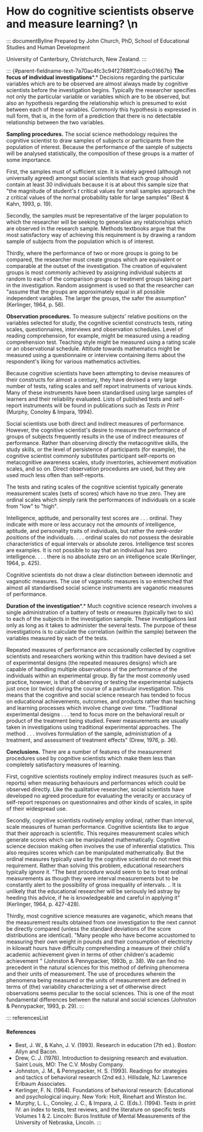 # How do cognitive scientists observe and measure learning? \n

::: documentByline
Prepared by John Church, PhD, School of Educational Studies and Human
Development

University of Canterbury, Christchurch, New Zealand.
:::

::: {#parent-fieldname-text-7a70ac4fc3c94f2788ff2cba6c01667b}
**The focus of individual investigations***.* Decisions regarding the
particular variables which are to be observed are almost always made by
cognitive scientists before the investigation begins. Typically the
researcher specifies not only the particular variable or variables which
are to be observed, but also an hypothesis regarding the relationship
which is presumed to exist between each of these variables. Commonly
this hypothesis is expressed in null form, that is, in the form of a
prediction that there is no detectable relationship between the two
variables.

**Sampling procedures.** The social science methodology requires the
cognitive scientist to draw samples of subjects or participants from the
population of interest. Because the performance of the sample of
subjects will be analysed statistically, the composition of these groups
is a matter of some importance.

First, the samples must of sufficient size. It is widely agreed
(although not universally agreed) amongst social scientists that each
group should contain at least 30 individuals because it is at about this
sample size that "the magnitude of student\'s *t* critical values for
small samples approach the *z* critical values of the normal probability
table for large samples" (Best & Kahn, 1993, p. 19).

Secondly, the samples must be representative of the larger population to
which the researcher will be seeking to generalise any relationships
which are observed in the research sample. Methods textbooks argue that
the most satisfactory way of achieving this requirement is by drawing a
random sample of subjects from the population which is of interest.

Thirdly, where the performance of two or more groups is going to be
compared, the researcher must create groups which are equivalent or
comparable at the outset of the investigation. The creation of
equivalent groups is most commonly achieved by assigning individual
subjects at random to each of the comparison groups or treatment groups
taking part in the investigation. Random assignment is used so that the
researcher can "assume that the groups are approximately equal in all
possible independent variables. The larger the groups, the safer the
assumption" (Kerlinger, 1964, p. 56).

**Observation procedures.** To measure subjects\' relative positions on
the variables selected for study, the cognitive scientist constructs
tests, rating scales, questionnaires, interviews and observation
schedules. Level of reading comprehension, for example, might be
measured using a reading comprehension test. Teaching style might be
measured using a rating scale or an observational schedule. Attitude
towards mathematics might be measured using a questionnaire or interview
containing items about the respondent\'s liking for various mathematics
activities.

Because cognitive scientists have been attempting to devise measures of
their constructs for almost a century, they have devised a very large
number of tests, rating scales and self report instruments of various
kinds. Many of these instruments have been standardised using large
samples of learners and their reliability evaluated. Lists of published
tests and self-report instruments will be found in publications such as
*Tests in Print* (Murphy, Conoley & Impara, 1994).

Social scientists use both direct and indirect measures of performance.
However, the cognitive scientist\'s desire to measure the performance of
groups of subjects frequently results in the use of indirect measures of
performance. Rather than observing directly the metacognitive skills,
the study skills, or the level of persistence of participants (for
example), the cognitive scientist commonly substitutes participant
self-reports on metacognitive awareness scales, study inventories,
achievement motivation scales, and so on. Direct observation procedures
are used, but they are used much less often than self-reports.

The tests and rating scales of the cognitive scientist typically
generate measurement scales (sets of scores) which have no true zero.
They are ordinal scales which simply rank the performances of
individuals on a scale from "low" to "high".

Intelligence, aptitude, and personality test scores are . . . ordinal.
They indicate with more or less accuracy not the *amounts* of
intelligence, aptitude, and personality traits of individuals, but
rather the *rank-order positions* of the individuals. . . . ordinal
scales do not possess the desirable characteristics of equal intervals
or absolute zeros. Intelligence test scores are examples. It is not
possible to say that an individual has zero intelligence. . . . there is
no absolute zero on an intelligence scale (Kerlinger, 1964, p. 425).

Cognitive scientists do not draw a clear distinction between idemnotic
and vaganotic measures. The use of vaganotic measures is so entrenched
that almost all standardised social science instruments are vaganotic
measures of performance.

**Duration of the investigation***.* Much cognitive science research
involves a single administration of a battery of tests or measures
(typically two to six) to each of the subjects in the investigation
sample. These investigations last only as long as it takes to administer
the several tests. The purpose of these investigations is to calculate
the correlation (within the sample) between the variables measured by
each of the tests.

Repeated measures of performance are occasionally collected by cognitive
scientists and researchers working within this tradition have devised a
set of experimental designs (the repeated measures designs) which are
capable of handling multiple observations of the performance of the
individuals within an experimental group. By far the most commonly used
practice, however, is that of observing or testing the experimental
subjects just once (or twice) during the course of a particular
investigation. This means that the cognitive and social science research
has tended to focus on educational achievements, outcomes, and products
rather than teaching and learning processes which involve change over
time. "Traditional experimental designs . . . tend to focus more on the
behavioral result or product of the treatment being studied. Fewer
measurements are usually taken in investigations using traditional
experimental approaches. The method . . . involves formulation of the
sample, administration of a treatment, and assessment of treatment
effects" (Drew, 1976, p. 36).

**Conclusions.** There are a number of features of the measurement
procedures used by cognitive scientists which make them less than
completely satisfactory measures of learning.

First, cognitive scientists routinely employ indirect measures (such as
self-reports) when measuring behaviours and performances which could be
observed directly. Like the qualitative researcher, social scientists
have developed no agreed procedure for evaluating the veracity or
accuracy of self-report responses on questionnaires and other kinds of
scales, in spite of their widespread use.

Secondly, cognitive scientists routinely employ ordinal, rather than
interval, scale measures of human performance. Cognitive scientists like
to argue that their approach is scientific. This requires measurement
scales which generate scores which can be manipulated mathematically.
Cognitive science decision making often involves the use of inferential
statistics. This also requires scores which can be manipulated
mathematically. But the ordinal measures typically used by the cognitive
scientist do not meet this requirement. Rather than solving this
problem, educational researchers typically *ignore* it. "The best
procedure would seem to be to treat ordinal measurements as though they
were interval measurements but to be constantly alert to the possibility
of gross inequality of intervals. .. It is unlikely that the educational
researcher will be seriously led astray by heeding this advice, if he is
knowledgeable and careful in applying it" (Kerlinger, 1964, p. 427-428).

Thirdly, most cognitive science measures are vaganotic, which means that
the measurement results obtained from one investigation to the next
cannot be directly compared (unless the standard deviations of the score
distributions are identical). "Many people who have become accustomed to
measuring their own weight in pounds and their consumption of
electricity in kilowatt hours have difficulty comprehending a measure of
their child\'s academic achievement given in terms of other children\'s
academic achievement " (Johnston & Pennypacker, 1993b, p. 38). We can
find no precedent in the natural sciences for this method of defining
phenomena and their units of measurement. The use of procedures wherein
the phenomena being measured or the units of measurement are defined in
terms of (the) variability characterizing a set of otherwise direct
observations seems peculiar to the social sciences. This is one of the
most fundamental differences between the natural and social sciences
(Johnston & Pennypacker, 1993, p. 29).
:::

::: referencesList
#### References

-   Best, J. W., & Kahn, J. V. (1993). Research in education (7th ed.).
    Boston: Allyn and Bacon.
-   Drew, C. J. (1976). Introduction to designing research and
    evaluation. Saint Louis, MO: The C.V. Mosby Company.
-   Johnston, J. M., & Pennypacker, H. S. (1993). Readings for
    strategies and tactics of behavioral research (2nd ed.). Hillsdale,
    NJ: Lawrence Erlbaum Associates.
-   Kerlinger, F. N. (1964). Foundations of behavioral research:
    Educational and psychological inquiry. New York: Holt, Rinehart and
    Winston Inc.
-   Murphy, L. L., Conoley, J. C., & Impara, J. C. (Eds.). (1994). Tests
    in print IV: an index to tests, test reviews, and the literature on
    specific tests Volumes 1 & 2. Lincoln: Buros Institute of Mental
    Measurements of the University of Nebraska, Lincoln.
:::
